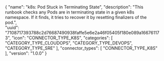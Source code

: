 {
  "name": "k8s: Pod Stuck in Terminating State",
  "description": "This runbook checks any Pods are in terminating state in a given k8s namespace. If it finds, it tries to recover it by resetting finalizers of the pod.",  
  "uuid": "7108717393788c2d76687490938faffe5e6e2a46f05405f180e089a166761173",
  "icon": "CONNECTOR_TYPE_K8S",
  "categories": [ "CATEGORY_TYPE_CLOUDOPS", "CATEGORY_TYPE_DEVOPS", "CATEGORY_TYPE_SRE" ],
  "connector_types": [ "CONNECTOR_TYPE_K8S" ],
  "version": "1.0.0"
}